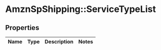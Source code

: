 # AmznSpShipping::ServiceTypeList

## Properties
Name | Type | Description | Notes
------------ | ------------- | ------------- | -------------

